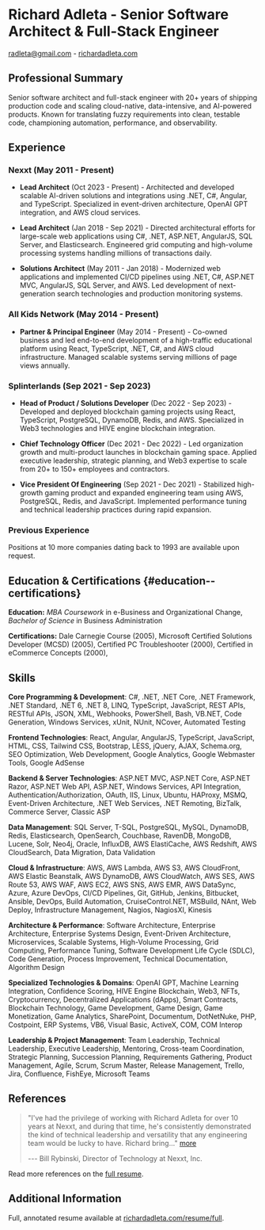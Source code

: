 # Richard Adleta - Senior Software Architect & Full-Stack Engineer 

<radleta@gmail.com> - [richardadleta.com](https://www.richardadleta.com)

## Professional Summary

Senior software architect and full-stack engineer with 20+ years of
shipping production code and scaling cloud-native, data-intensive, and
AI-powered products. Known for translating fuzzy requirements into
clean, testable code, championing automation, performance, and
observability.

## Experience

### Nexxt (May 2011 - Present)

- **Lead Architect** (Oct 2023 - Present) - Architected and developed
  scalable AI-driven solutions and integrations using .NET, C#, Angular,
  and TypeScript. Specialized in event-driven architecture, OpenAI GPT
  integration, and AWS cloud services.

- **Lead Architect** (Jan 2018 - Sep 2021) - Directed architectural
  efforts for large-scale web applications using C#, .NET, ASP.NET,
  AngularJS, SQL Server, and Elasticsearch. Engineered grid computing
  and high-volume processing systems handling millions of transactions
  daily.

- **Solutions Architect** (May 2011 - Jan 2018) - Modernized web
  applications and implemented CI/CD pipelines using .NET, C#, ASP.NET
  MVC, AngularJS, SQL Server, and AWS. Led development of
  next-generation search technologies and production monitoring systems.

### All Kids Network (May 2014 - Present)

- **Partner & Principal Engineer** (May 2014 - Present) - Co-owned
  business and led end-to-end development of a high-traffic educational
  platform using React, TypeScript, .NET, C#, and AWS cloud
  infrastructure. Managed scalable systems serving millions of page
  views annually.

### Splinterlands (Sep 2021 - Sep 2023)

- **Head of Product / Solutions Developer** (Dec 2022 - Sep 2023) -
  Developed and deployed blockchain gaming projects using React,
  TypeScript, PostgreSQL, DynamoDB, Redis, and AWS. Specialized in Web3
  technologies and HIVE engine blockchain integration.

- **Chief Technology Officer** (Dec 2021 - Dec 2022) - Led organization
  growth and multi-product launches in blockchain gaming space. Applied
  executive leadership, strategic planning, and Web3 expertise to scale
  from 20+ to 150+ employees and contractors.

- **Vice President Of Engineering** (Sep 2021 - Dec 2021) - Stabilized
  high-growth gaming product and expanded engineering team using AWS,
  PostgreSQL, Redis, and JavaScript. Implemented performance tuning and
  technical leadership practices during rapid expansion.

### Previous Experience

Positions at 10 more companies dating back to 1993 are available upon
request.

## Education & Certifications {#education--certifications}

**Education:** *MBA Coursework* in e-Business and Organizational Change,
*Bachelor of Science* in Business Administration

**Certifications:** Dale Carnegie Course (2005), Microsoft Certified
Solutions Developer (MCSD) (2005), Certified PC Troubleshooter (2000),
Certified in eCommerce Concepts (2000),

## Skills

**Core Programming & Development**: C#, .NET, .NET Core, .NET Framework,
.NET Standard, .NET 6, .NET 8, LINQ, TypeScript, JavaScript, REST APIs,
RESTful APIs, JSON, XML, Webhooks, PowerShell, Bash, VB.NET, Code
Generation, Windows Services, xUnit, NUnit, NCover, Automated Testing

**Frontend Technologies**: React, Angular, AngularJS, TypeScript,
JavaScript, HTML, CSS, Tailwind CSS, Bootstrap, LESS, jQuery, AJAX,
Schema.org, SEO Optimization, Web Development, Google Analytics, Google
Webmaster Tools, Google AdSense

**Backend & Server Technologies**: ASP.NET MVC, ASP.NET Core, ASP.NET
Razor, ASP.NET Web API, ASP.NET, Windows Services, API Integration,
Authentication/Authorization, OAuth, IIS, Linux, Ubuntu, HAProxy, MSMQ,
Event-Driven Architecture, .NET Web Services, .NET Remoting, BizTalk,
Commerce Server, Classic ASP

**Data Management**: SQL Server, T-SQL, PostgreSQL, MySQL, DynamoDB,
Redis, Elasticsearch, OpenSearch, Couchbase, RavenDB, MongoDB, Lucene,
Solr, Neo4j, Oracle, InfluxDB, AWS ElastiCache, AWS Redshift, AWS
CloudSearch, Data Migration, Data Validation

**Cloud & Infrastructure**: AWS, AWS Lambda, AWS S3, AWS CloudFront, AWS
Elastic Beanstalk, AWS DynamoDB, AWS CloudWatch, AWS SES, AWS Route 53,
AWS WAF, AWS EC2, AWS SNS, AWS EMR, AWS DataSync, Azure, Azure DevOps,
CI/CD Pipelines, Git, GitHub, Jenkins, Bitbucket, Ansible, DevOps, Build
Automation, CruiseControl.NET, MSBuild, NAnt, Web Deploy, Infrastructure
Management, Nagios, NagiosXI, Kinesis

**Architecture & Performance**: Software Architecture, Enterprise
Architecture, Enterprise Systems Design, Event-Driven Architecture,
Microservices, Scalable Systems, High-Volume Processing, Grid Computing,
Performance Tuning, Software Development Life Cycle (SDLC), Code
Generation, Process Improvement, Technical Documentation, Algorithm
Design

**Specialized Technologies & Domains**: OpenAI GPT, Machine Learning
Integration, Confidence Scoring, HIVE Engine Blockchain, Web3, NFTs,
Cryptocurrency, Decentralized Applications (dApps), Smart Contracts,
Blockchain Technology, Game Development, Game Design, Game Monetization,
Game Analytics, SharePoint, Documentum, DotNetNuke, PHP, Costpoint, ERP
Systems, VB6, Visual Basic, ActiveX, COM, COM Interop

**Leadership & Project Management**: Team Leadership, Technical
Leadership, Executive Leadership, Mentoring, Cross-team Coordination,
Strategic Planning, Succession Planning, Requirements Gathering, Product
Management, Agile, Scrum, Scrum Master, Release Management, Trello,
Jira, Confluence, FishEye, Microsoft Teams

## References

> "I've had the privilege of working with Richard Adleta for over 10
> years at Nexxt, and during that time, he's consistently demonstrated
> the kind of technical leadership and versatility that any engineering
> team would be lucky to have. Richard bring..."
> [more](https://www.richardadleta.com/resume/full#references)
>
> --- Bill Rybinski, Director of Technology at Nexxt, Inc.

Read more references on the [full
resume](https://www.richardadleta.com/resume/full#references).

## Additional Information

Full, annotated resume available at
[richardadleta.com/resume/full](https://www.richardadleta.com/resume/full).

